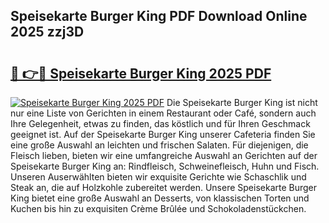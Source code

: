 ## Speisekarte Burger King PDF Download Online 2025 zzj3D

# <h2><a href="http://gc5yum.nevu.top/?p=Speisekarte+Burger+King">🔗 👉🔴 Speisekarte Burger King 2025 PDF</a></h2>

[![Speisekarte Burger King 2025 PDF](https://i.imgur.com/dBaPXMq.png)](http://gc5yum.nevu.top/?p=Speisekarte+Burger+King)
Die Speisekarte Burger King ist nicht nur eine Liste von Gerichten in einem Restaurant oder Café, sondern auch Ihre Gelegenheit, etwas zu finden, das köstlich und für Ihren Geschmack geeignet ist. Auf der Speisekarte Burger King unserer Cafeteria finden Sie eine große Auswahl an leichten und frischen Salaten. Für diejenigen, die Fleisch lieben, bieten wir eine umfangreiche Auswahl an Gerichten auf der Speisekarte Burger King an: Rindfleisch, Schweinefleisch, Huhn und Fisch. Unseren Auserwählten bieten wir exquisite Gerichte wie Schaschlik und Steak an, die auf Holzkohle zubereitet werden. Unsere Speisekarte Burger King bietet eine große Auswahl an Desserts, von klassischen Torten und Kuchen bis hin zu exquisiten Crème Brûlée und Schokoladenstückchen.
